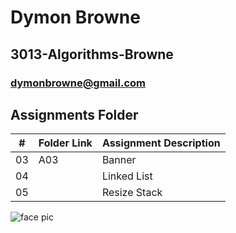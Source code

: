 

# Dymon Browne 
## 3013-Algorithms-Browne
### dymonbrowne@gmail.com


##  Assignments Folder

|   #   | Folder Link | Assignment Description |
| :---: | ----------- | ---------------------- |
| 03    |   A03       |        Banner          |
| 04    |             |    Linked List         |
| 05    |             | Resize Stack           |


![face pic](https://user-images.githubusercontent.com/70247507/105450630-7f663880-5c40-11eb-8bf6-d783e772424e.jpeg)
